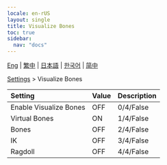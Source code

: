```yaml
---
locale: en-rUS
layout: single
title: Visualize Bones
toc: true
sidebar:
  nav: "docs"
---
```

[Eng](/dancexr/menu/2025.4/actor/visualize_bones) | [繁中](/tw/dancexr/menu/2025.4/actor/visualize_bones) | [日本語](/jp/dancexr/menu/2025.4/actor/visualize_bones) | [한국어](/kr/dancexr/menu/2025.4/actor/visualize_bones) | [简中](/zh/dancexr/menu/2025.4/actor/visualize_bones)

[Settings](../menu#Settings) > Visualize Bones



| Setting | Value | Description |
| :--- | --- | :--- |
| Enable Visualize Bones | OFF | 0/4/False
| Virtual Bones | ON | 1/4/False
| Bones | OFF | 2/4/False
| IK | OFF | 3/4/False
| Ragdoll | OFF | 4/4/False
